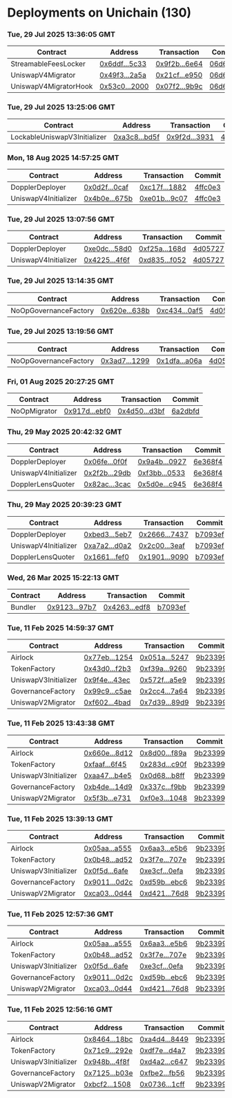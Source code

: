 # Deployments on Unichain (130)
### Tue, 29 Jul 2025 13:36:05 GMT
| Contract | Address | Transaction | Commit |
|---|---|---|---|
| StreamableFeesLocker | [0x6ddf...5c33](https://uniscan.xyz/address/0x6ddfed58d238ca3195e49d8ac3d4cea6386e5c33) | [0x9f2b...6e64](https://uniscan.xyz/tx/0x9f2b9ead9bdd366b810c973a5264689e6ad4097f158abd87ab6ad8d43a8d6e64) | [06d665d](https://github.com/whetstoneresearch/doppler/commit/06d665d) | 
| UniswapV4Migrator | [0x49f3...2a5a](https://uniscan.xyz/address/0x49f3fbb2dff7f3d03b622e3b2a6d3f2e6fdb2a5a) | [0x21cf...e950](https://uniscan.xyz/tx/0x21cf6eef198a6c58234a428a3e48f0ab1019290058ecb738d556aa15f995e950) | [06d665d](https://github.com/whetstoneresearch/doppler/commit/06d665d) | 
| UniswapV4MigratorHook | [0x53c0...2000](https://uniscan.xyz/address/0x53c050d3b09c80024138165520bd7c078d9e2000) | [0x07f2...9b9c](https://uniscan.xyz/tx/0x07f282e3690512e69115ef3ad5e9300c1b893fea8edfebd737fe63be1dde9b9c) | [06d665d](https://github.com/whetstoneresearch/doppler/commit/06d665d) | 
### Tue, 29 Jul 2025 13:25:06 GMT
| Contract | Address | Transaction | Commit |
|---|---|---|---|
| LockableUniswapV3Initializer | [0xa3c8...bd5f](https://uniscan.xyz/address/0xa3c847eab58eaa9cbc215c785c9cfbc19cdabd5f) | [0x9f2d...3931](https://uniscan.xyz/tx/0x9f2d5045d02797f127268e69daaad2f50f2f3a2db83d096ab5928a27d1823931) | [4d05727](https://github.com/whetstoneresearch/doppler/commit/4d05727) | 
### Mon, 18 Aug 2025 14:57:25 GMT
| Contract | Address | Transaction | Commit |
|---|---|---|---|
| DopplerDeployer | [0x0d2f...0caf](https://uniscan.xyz/address/0x0d2f38d807bfad5c18e430516e10ab560d300caf) | [0xc17f...1882](https://uniscan.xyz/tx/0xc17f3ca8a2e7b92cb9a43783ddd1f89d20a98354a68651a429f7ab26f12d1882) | [4ffc0e3](https://github.com/whetstoneresearch/doppler/commit/4ffc0e3) | 
| UniswapV4Initializer | [0x4b0e...675b](https://uniscan.xyz/address/0x4b0ec16eb40318ca5a4346f20f04a2285c19675b) | [0xe01b...9c07](https://uniscan.xyz/tx/0xe01b8bacfd5034e65f6645410bfa5282d2edff29edfa2b01faed9e4b83449c07) | [4ffc0e3](https://github.com/whetstoneresearch/doppler/commit/4ffc0e3) | 
### Tue, 29 Jul 2025 13:07:56 GMT
| Contract | Address | Transaction | Commit |
|---|---|---|---|
| DopplerDeployer | [0xe0dc...58d0](https://uniscan.xyz/address/0xe0dc4012ac9c868f09c6e4b20d66ed46d6f258d0) | [0xf25a...168d](https://uniscan.xyz/tx/0xf25aa459fd0f7e7133758156dd29280b319421582cc747df6efcf0f7a026168d) | [4d05727](https://github.com/whetstoneresearch/doppler/commit/4d05727) | 
| UniswapV4Initializer | [0x4225...4f6f](https://uniscan.xyz/address/0x4225c632b62622bd7b0a3ec9745c0a866ff94f6f) | [0xd835...f052](https://uniscan.xyz/tx/0xd83573cf21201a6fa855380eddc2f858cf0445d9748610f77e2c4c82880cf052) | [4d05727](https://github.com/whetstoneresearch/doppler/commit/4d05727) | 
### Tue, 29 Jul 2025 13:14:35 GMT
| Contract | Address | Transaction | Commit |
|---|---|---|---|
| NoOpGovernanceFactory | [0x620e...638b](https://uniscan.xyz/address/0x620e3fec244e913d73f2163623b62d02db69638b) | [0xc434...0af5](https://uniscan.xyz/tx/0xc434af18920cfc22cf6fbec467211cbe12b566102d290f38702f45708bf90af5) | [4d05727](https://github.com/whetstoneresearch/doppler/commit/4d05727) | 
### Tue, 29 Jul 2025 13:19:56 GMT
| Contract | Address | Transaction | Commit |
|---|---|---|---|
| NoOpGovernanceFactory | [0x3ad7...1299](https://uniscan.xyz/address/0x3ad727ee0fbbb8ee0920933fdb96f23fd56f1299) | [0x1dfa...a06a](https://uniscan.xyz/tx/0x1dfa45e9731e5e10000d0415b677f7c084792ce81246f4ca1dc7a73c35ffa06a) | [4d05727](https://github.com/whetstoneresearch/doppler/commit/4d05727) | 
### Fri, 01 Aug 2025 20:27:25 GMT
| Contract | Address | Transaction | Commit |
|---|---|---|---|
| NoOpMigrator | [0x917d...ebf0](https://uniscan.xyz/address/0x917da361072ce968acd810bbfc9b64079426ebf0) | [0x4d50...d3bf](https://uniscan.xyz/tx/0x4d50f779dd75b08f8d50e1e6b22cea88512c68fabb047fe8a619ad27b7ebd3bf) | [6a2dbfd](https://github.com/whetstoneresearch/doppler/commit/6a2dbfd) | 
### Thu, 29 May 2025 20:42:32 GMT
| Contract | Address | Transaction | Commit |
|---|---|---|---|
| DopplerDeployer | [0x06fe...0f0f](https://uniscan.xyz/address/0x06fefd02f0b6d9f57f52cfacfc113665dfa20f0f) | [0x9a4b...0927](https://uniscan.xyz/tx/0x9a4b8249bcb16d2e36d45fe319bae0c0d364e579d56d8edb783ba43463c50927) | [6e368f4](https://github.com/whetstoneresearch/doppler/commit/6e368f4) | 
| UniswapV4Initializer | [0x2f2b...29db](https://uniscan.xyz/address/0x2f2bacd46d3f5c9ee052ab392b73711db89129db) | [0xf3bb...0533](https://uniscan.xyz/tx/0xf3bba81452bdfbdc0c24421b86c7e3caf7e2fe602bf4428d18ca8cf486fd0533) | [6e368f4](https://github.com/whetstoneresearch/doppler/commit/6e368f4) | 
| DopplerLensQuoter | [0x82ac...3cac](https://uniscan.xyz/address/0x82ac010c67f70bacf7655cd8948a4ad92a173cac) | [0x5d0e...c945](https://uniscan.xyz/tx/0x5d0e6b791f676de0a5aeceb40179cdf5255155aded9972e9bfd84c2a3120c945) | [6e368f4](https://github.com/whetstoneresearch/doppler/commit/6e368f4) | 
### Thu, 29 May 2025 20:39:23 GMT
| Contract | Address | Transaction | Commit |
|---|---|---|---|
| DopplerDeployer | [0xbed3...5eb7](https://uniscan.xyz/address/0xbed386a1fc62b6598c9b8d2bf634471b6fe75eb7) | [0x2666...7437](https://uniscan.xyz/tx/0x266625278f002e08c471dac12707f20a256d57b2beba87bbabc007be7b727437) | [b7093ef](https://github.com/whetstoneresearch/doppler/commit/b7093ef) | 
| UniswapV4Initializer | [0xa7a2...d0a2](https://uniscan.xyz/address/0xa7a28cb18f73cdd591fa81ead6ffadf749c0d0a2) | [0x2c00...3eaf](https://uniscan.xyz/tx/0x2c00253430dace07ecc60e8e3414de574c57b6d09c0b1667b0fcb111453c3eaf) | [b7093ef](https://github.com/whetstoneresearch/doppler/commit/b7093ef) | 
| DopplerLensQuoter | [0x1661...fef0](https://uniscan.xyz/address/0x166109c4ee7fe69164631caa937daa5f5cebfef0) | [0x1901...9090](https://uniscan.xyz/tx/0x1901ceab4800ef88612bd669f917a7b1f0addb303ccb73b1c9e38c3483cd9090) | [b7093ef](https://github.com/whetstoneresearch/doppler/commit/b7093ef) | 
### Wed, 26 Mar 2025 15:22:13 GMT
| Contract | Address | Transaction | Commit |
|---|---|---|---|
| Bundler | [0x9123...97b7](https://uniscan.xyz/address/0x91231cDdD8d6C86Df602070a3081478e074b97b7) | [0x4263...edf8](https://uniscan.xyz/tx/0x42630067cac2de71a040a9d59ff5b40729fb6b6930c65b673d0bd05539e4edf8) | [b7093ef](https://github.com/whetstoneresearch/doppler/commit/b7093ef) | 
### Tue, 11 Feb 2025 14:59:37 GMT
| Contract | Address | Transaction | Commit |
|---|---|---|---|
| Airlock | [0x77eb...1254](https://uniscan.xyz/address/0x77ebfbae15ad200758e9e2e61597c0b07d731254) | [0x051a...5247](https://uniscan.xyz/tx/0x051a65cf77f867b9abf628f846645bd8aa2abe1d9310756b8c7f122c61195247) | [9b23399](https://github.com/whetstoneresearch/doppler/commit/9b23399) | 
| TokenFactory | [0x43d0...f2b3](https://uniscan.xyz/address/0x43d0d97ec9241a8f05a264f94b82a1d2e600f2b3) | [0xf39a...9260](https://uniscan.xyz/tx/0xf39a6e47ad9219b616a289e583d115b0f279406d63647ed143d0a5369d169260) | [9b23399](https://github.com/whetstoneresearch/doppler/commit/9b23399) | 
| UniswapV3Initializer | [0x9f4e...43ec](https://uniscan.xyz/address/0x9f4e56be80f08ba1a2445645efa6d231e27b43ec) | [0x572f...a5e9](https://uniscan.xyz/tx/0x572f11ab695ed25ae6b39ea12a9396c950478d50f9e223c1f30938f0aa02a5e9) | [9b23399](https://github.com/whetstoneresearch/doppler/commit/9b23399) | 
| GovernanceFactory | [0x99c9...c5ae](https://uniscan.xyz/address/0x99c94b9df930e1e21a4e4a2c105dbff21bf5c5ae) | [0x2cc4...7a64](https://uniscan.xyz/tx/0x2cc47fad4c2fba230cabc8cee41bec6c73d0403bcecac5e0c41320f8dd8d7a64) | [9b23399](https://github.com/whetstoneresearch/doppler/commit/9b23399) | 
| UniswapV2Migrator | [0xf602...4bad](https://uniscan.xyz/address/0xf6023127f6e937091d5b605680056a6d27524bad) | [0x7d39...89d9](https://uniscan.xyz/tx/0x7d39b79f5988a5501f2c73e154c4d19e742dfcca87205d9bdfcaac31e80489d9) | [9b23399](https://github.com/whetstoneresearch/doppler/commit/9b23399) | 
### Tue, 11 Feb 2025 13:43:38 GMT
| Contract | Address | Transaction | Commit |
|---|---|---|---|
| Airlock | [0x660e...8d12](https://uniscan.xyz/address/0x660eaaedebc968f8f3694354fa8ec0b4c5ba8d12) | [0x8d00...f89a](https://uniscan.xyz/tx/0x8d0066d333687febe0d5078cac358115f39c1ab830a0a02e4f2bf521a867f89a) | [9b23399](https://github.com/whetstoneresearch/doppler/commit/9b23399) | 
| TokenFactory | [0xfaaf...6f45](https://uniscan.xyz/address/0xfaafde6a5b658684cc5eb0c5c2c755b00a246f45) | [0x283d...c90f](https://uniscan.xyz/tx/0x283dbd37d9edb54ea52d18b11a3989363b7e29a9d4d1bf7c90b3cb964193c90f) | [9b23399](https://github.com/whetstoneresearch/doppler/commit/9b23399) | 
| UniswapV3Initializer | [0xaa47...b4e5](https://uniscan.xyz/address/0xaa47d2977d622dbdfd33eef6a8276727c52eb4e5) | [0x0d68...b8ff](https://uniscan.xyz/tx/0x0d68e38d407dfcf73196d259c678653a51f6f643caac3c529a2b5578360ab8ff) | [9b23399](https://github.com/whetstoneresearch/doppler/commit/9b23399) | 
| GovernanceFactory | [0xb4de...14d9](https://uniscan.xyz/address/0xb4dee32eb70a5e55f3d2d861f49fb3d79f7a14d9) | [0x337c...f9bb](https://uniscan.xyz/tx/0x337c8a2d2fb2f132bbd64089122029be4a81b651ffe4eaf13acfef196491f9bb) | [9b23399](https://github.com/whetstoneresearch/doppler/commit/9b23399) | 
| UniswapV2Migrator | [0x5f3b...e731](https://uniscan.xyz/address/0x5f3ba43d44375286296cb85f1ea2ebfa25dde731) | [0xf0e3...1048](https://uniscan.xyz/tx/0xf0e3fd619f8f2f7eb0220f8e6105d210ef57ca30a2e6a3b94947010fddab1048) | [9b23399](https://github.com/whetstoneresearch/doppler/commit/9b23399) | 
### Tue, 11 Feb 2025 13:39:13 GMT
| Contract | Address | Transaction | Commit |
|---|---|---|---|
| Airlock | [0x05aa...a555](https://uniscan.xyz/address/0x05aa229aec102f78ce0e852a812a388f076aa555) | [0x6aa3...e5b6](https://uniscan.xyz/tx/0x6aa3d1688ade90934163cdef3745373e230cbcd5d921a35219c506db347ce5b6) | [9b23399](https://github.com/whetstoneresearch/doppler/commit/9b23399) | 
| TokenFactory | [0x0b48...ad52](https://uniscan.xyz/address/0x0b48af34f4c854f5ae1a3d587da471fea45bad52) | [0x3f7e...707e](https://uniscan.xyz/tx/0x3f7e4ec543a2ec36da48c550468c5838b6557ad79a0174faaffceb38e646707e) | [9b23399](https://github.com/whetstoneresearch/doppler/commit/9b23399) | 
| UniswapV3Initializer | [0x0f5d...6afe](https://uniscan.xyz/address/0x0f5d1ef48f12b6f691401bfe88c2037c690a6afe) | [0xe3cf...0efa](https://uniscan.xyz/tx/0xe3cf2a4be54e5d6a2e3da271ded1dc02b70748f15e6b8f58fa9b96b37d030efa) | [9b23399](https://github.com/whetstoneresearch/doppler/commit/9b23399) | 
| GovernanceFactory | [0x9011...0d2c](https://uniscan.xyz/address/0x90118d110b07abb82ba8980d1c5cc96eea810d2c) | [0xd59b...ebc6](https://uniscan.xyz/tx/0xd59b636fdddad81adef9c1abfeae0f564e44418e618f4b956425b80d27ccebc6) | [9b23399](https://github.com/whetstoneresearch/doppler/commit/9b23399) | 
| UniswapV2Migrator | [0xca03...0d44](https://uniscan.xyz/address/0xca03dc4665a8c3603cb4fd5ce71af9649dc00d44) | [0xd421...76d8](https://uniscan.xyz/tx/0xd4216d2d4a20d5edb4bd23872d82c78976a58a64d7b0219fb86965e7792076d8) | [9b23399](https://github.com/whetstoneresearch/doppler/commit/9b23399) | 
### Tue, 11 Feb 2025 12:57:36 GMT
| Contract | Address | Transaction | Commit |
|---|---|---|---|
| Airlock | [0x05aa...a555](https://uniscan.xyz/address/0x05aa229aec102f78ce0e852a812a388f076aa555) | [0x6aa3...e5b6](https://uniscan.xyz/tx/0x6aa3d1688ade90934163cdef3745373e230cbcd5d921a35219c506db347ce5b6) | [9b23399](https://github.com/whetstoneresearch/doppler/commit/9b23399) | 
| TokenFactory | [0x0b48...ad52](https://uniscan.xyz/address/0x0b48af34f4c854f5ae1a3d587da471fea45bad52) | [0x3f7e...707e](https://uniscan.xyz/tx/0x3f7e4ec543a2ec36da48c550468c5838b6557ad79a0174faaffceb38e646707e) | [9b23399](https://github.com/whetstoneresearch/doppler/commit/9b23399) | 
| UniswapV3Initializer | [0x0f5d...6afe](https://uniscan.xyz/address/0x0f5d1ef48f12b6f691401bfe88c2037c690a6afe) | [0xe3cf...0efa](https://uniscan.xyz/tx/0xe3cf2a4be54e5d6a2e3da271ded1dc02b70748f15e6b8f58fa9b96b37d030efa) | [9b23399](https://github.com/whetstoneresearch/doppler/commit/9b23399) | 
| GovernanceFactory | [0x9011...0d2c](https://uniscan.xyz/address/0x90118d110b07abb82ba8980d1c5cc96eea810d2c) | [0xd59b...ebc6](https://uniscan.xyz/tx/0xd59b636fdddad81adef9c1abfeae0f564e44418e618f4b956425b80d27ccebc6) | [9b23399](https://github.com/whetstoneresearch/doppler/commit/9b23399) | 
| UniswapV2Migrator | [0xca03...0d44](https://uniscan.xyz/address/0xca03dc4665a8c3603cb4fd5ce71af9649dc00d44) | [0xd421...76d8](https://uniscan.xyz/tx/0xd4216d2d4a20d5edb4bd23872d82c78976a58a64d7b0219fb86965e7792076d8) | [9b23399](https://github.com/whetstoneresearch/doppler/commit/9b23399) | 
### Tue, 11 Feb 2025 12:56:16 GMT
| Contract | Address | Transaction | Commit |
|---|---|---|---|
| Airlock | [0x8464...18bc](https://uniscan.xyz/address/0x8464135c8f25da09e49bc8782676a84730c318bc) | [0xa4d4...8449](https://uniscan.xyz/tx/0xa4d43628f25052a072ef11a28f5a11f50764beb631bdcc82c9afd0dcffed8449) | [9b23399](https://github.com/whetstoneresearch/doppler/commit/9b23399) | 
| TokenFactory | [0x71c9...292e](https://uniscan.xyz/address/0x71c95911e9a5d330f4d621842ec243ee1343292e) | [0xdf7e...d4a7](https://uniscan.xyz/tx/0xdf7eeed5d19d111084209522c71e72f2f8ea1f6b49c8475220636daa38ccd4a7) | [9b23399](https://github.com/whetstoneresearch/doppler/commit/9b23399) | 
| UniswapV3Initializer | [0x948b...4f8f](https://uniscan.xyz/address/0x948b3c65b89df0b4894abe91e6d02fe579834f8f) | [0xd4a2...c647](https://uniscan.xyz/tx/0xd4a261d92ea4648c72d041299c031235467cde4c8193e57f4118a21e2580c647) | [9b23399](https://github.com/whetstoneresearch/doppler/commit/9b23399) | 
| GovernanceFactory | [0x7125...b03e](https://uniscan.xyz/address/0x712516e61c8b383df4a63cfe83d7701bce54b03e) | [0xfbe2...fb56](https://uniscan.xyz/tx/0xfbe2add1cd7a96d808c39bc8f9ab0df0a411d3459a5d1de8ea3b6bcd1a0bfb56) | [9b23399](https://github.com/whetstoneresearch/doppler/commit/9b23399) | 
| UniswapV2Migrator | [0xbcf2...1508](https://uniscan.xyz/address/0xbcf26943c0197d2ee0e5d05c716be60cc2761508) | [0x0736...1cff](https://uniscan.xyz/tx/0x07360eda8b0b35d6ca9c39cf126baba7b4f861b858a34d99ff516a27ea301cff) | [9b23399](https://github.com/whetstoneresearch/doppler/commit/9b23399) | 
